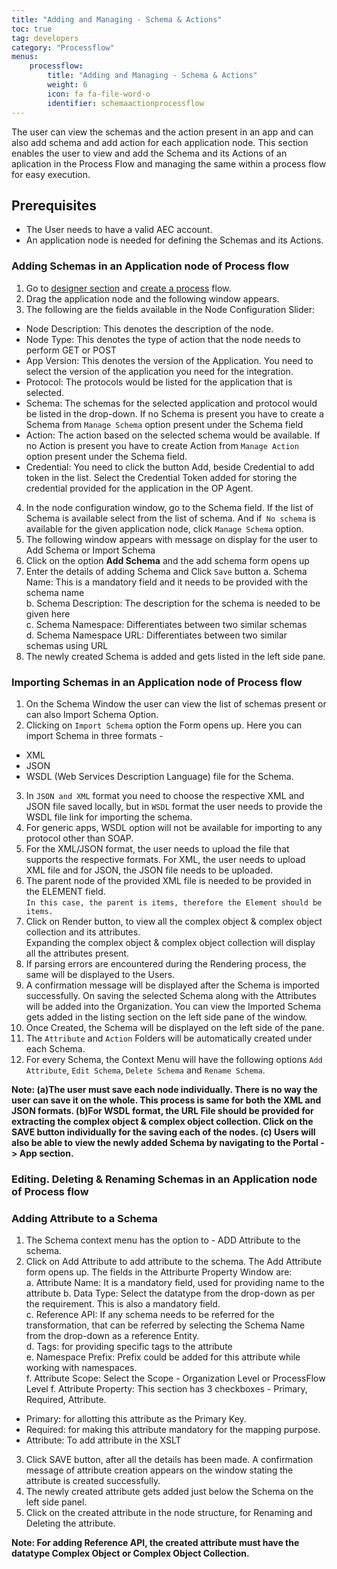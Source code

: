 ```yaml
---
title: "Adding and Managing - Schema & Actions"
toc: true
tag: developers
category: "Processflow"
menus: 
    processflow:     
        title: "Adding and Managing - Schema & Actions"
        weight: 6
        icon: fa fa-file-word-o
        identifier: schemaactionprocessflow
---
```


The user can view the schemas and the action present in an app and can also add schema and add action for each application node. 
This section enables the user to view and add the Schema and its Actions of an aplication in the Process Flow and managing the same
within a process flow for easy execution.

## Prerequisites
- The User needs to have a valid AEC account.
- An application node  is needed for defining the Schemas and its Actions.


### Adding Schemas in an Application node of Process flow 

1) Go to [designer section]() and [create a process]() flow.  
2) Drag the application node and the following window appears.  
3) The following are the fields available in the Node Configuration Slider:  
* Node Description: This denotes the description of the node.  
* Node Type: This denotes the type of action that the node needs to perform GET or POST   
* App Version: This denotes the version of the Application. You need to select the version of the application you need for the integration.  
* Protocol: The protocols would be listed for the application that is selected.     
* Schema: The schemas for the selected application and protocol would be listed in the drop-down. If no Schema is present you have to create a Schema from `Manage Schema` option present under the Schema field  
* Action: The action based on the selected schema would be available. If no Action is present you have to create Action from `Manage Action` option present under the Schema field.  
* Credential: You need to click the button Add, beside Credential to add token in the list. Select the Credential Token added for storing the credential provided for the application in the OP Agent.    
4) In the node configuration window, go to the Schema field. If the list of Schema is available select from 
the list of schema. And if` No schema` is available for the given application node, click `Manage Schema` option.  
5) The following window appears with message on display for the user to Add Schema or Import Schema  
6) Click on the option **Add Schema** and the add schema form opens up  
7) Enter the details of adding Schema and Click `Save` button 
 a. Schema Name: This is a mandatory field and it needs to be provided with the schema name    
 b. Schema Description: The description for the schema is needed to be given here   
 c. Schema Namespace: Differentiates between two similar schemas   
 d. Schema Namespace URL: Differentiates between two similar schemas using URL  
8) The newly created Schema is added and gets listed in the left side pane.  

### Importing Schemas in an Application node of Process flow 

1) On the Schema Window the user can view the list of schemas present or can also Import Schema Option.  
2) Clicking on `Import Schema` option the Form opens up. Here you can import Schema in three formats -  
* XML 
* JSON
* WSDL (Web Services Description Language) file for the Schema.     
3) In `JSON and XML` format you need to choose the respective XML and JSON file saved locally, but in `WSDL` format the user needs to provide the WSDL file link for importing the schema.  
4) For generic apps, WSDL option will not be available for importing to any protocol other than SOAP.  
5) For the XML/JSON format, the user needs to upload the file that supports the respective formats. 
For XML, the user needs to upload XML file and for JSON, the JSON file needs to be uploaded.      
6) The parent node of the provided XML file is needed to be provided in the ELEMENT field.  
`In this case, the parent is items, therefore the Element should be items.`     
6) Click on Render button, to view all the complex object & complex object collection and its attributes.     
Expanding the complex object & complex object collection will display all the attributes present.  
7) If parsing errors are encountered during the Rendering process, the same will be displayed 
to the Users.       
8) A confirmation message will be displayed after the Schema is imported successfully. 
On saving the selected Schema along with the Attributes will be added into the Organization. 
You can view the Imported Schema gets added in the listing section on the left side pane
of the window.  
9) Once Created, the Schema will be displayed on the left side of the pane.    
10) The `Attribute` and `Action` Folders will be automatically created under each Schema.    
11) For every Schema, the Context Menu will have the following options
`Add Attribute`, `Edit Schema`, `Delete Schema` and `Rename Schema`.    

**Note: 
(a)The user must save each node individually. There is no way the user can save it on the whole.
This process is same for both the XML and JSON formats.
(b)For WSDL format, the URL File should be provided for extracting the complex object & complex object collection.
Click on the SAVE button individually for the saving each of the nodes.
(c) Users will also be able to view the newly added Schema by navigating to the Portal -> App section.** 

### Editing. Deleting & Renaming Schemas in an Application node of Process flow 

### Adding Attribute to a Schema

1) The Schema context menu has the option to - ADD Attribute to the schema.  
2) Click on Add Attribute to add attribute to the schema. The Add Attribute form opens up. 
The fields in the Attriburte Property Window are:   
a. Attribute Name: It is a mandatory field, used for providing name to the attribute 
b. Data Type: Select the datatype from the drop-down as per the requirement. This is also a mandatory field.   
c. Reference API: If any schema needs to be referred for the transformation, that can be referred by selecting 
the Schema Name from the drop-down as a reference Entity.    
d. Tags: for providing specific tags to the attribute  
e. Namespace Prefix: Prefix could be added for this attribute while working with namespaces.  
f. Attribute Scope: Select the Scope - Organization Level or ProcessFlow Level
f. Attribute Property: This section has 3 checkboxes - Primary, Required, Attribute. 
* Primary: for allotting this attribute as the Primary Key.
* Required: for making this attribute mandatory for the mapping purpose.
* Attribute: To add attribute in the XSLT
3) Click SAVE button, after all the details has been made. A confirmation message of attribute creation
appears on the window stating the attribute is created successfully.
4) The newly created attribute gets added just below the Schema on the left side panel.    
4) Click on the created attribute in the node structure, for Renaming and Deleting 
the attribute.  


**Note: For adding Reference API, the created attribute must have the datatype Complex Object or Complex Object Collection.**